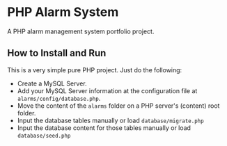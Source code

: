 # PHP Alarm System

A PHP alarm management system portfolio project.

## How to Install and Run

This is a very simple pure PHP project. Just do the following:

- Create a MySQL Server.
- Add your MySQL Server information at the configuration file at `alarms/config/database.php`.
- Move the content of the `alarms` folder on a PHP server's (content) root folder.
- Input the database tables manually or load `database/migrate.php`
- Input the database content for those tables manually or load `database/seed.php`
